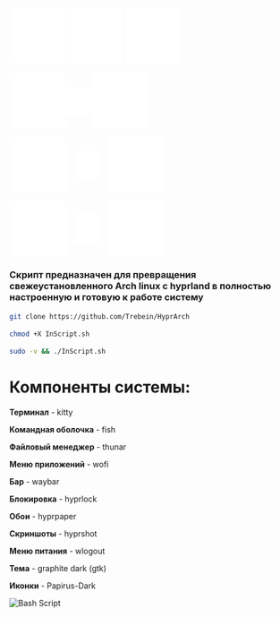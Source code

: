 <img 
  src="https://raw.githubusercontent.com/Trebein/HyprArch/main/assets/archlinux.svg" 
  width="100" 
/>
<img 
  src="https://raw.githubusercontent.com/Trebein/HyprArch/main/assets/plus.svg" 
  width="100" 
/>
<img 
  src="https://raw.githubusercontent.com/Trebein/HyprArch/main/assets/hyprland.svg" 
  width="100" 
/>


<div style="display: flex; align-items: center;">
  <img 
    src="https://raw.githubusercontent.com/Trebein/HyprArch/main/assets/archlinux.svg" 
    width="100" 
  />
  <img 
    src="https://raw.githubusercontent.com/Trebein/HyprArch/main/assets/plus.svg" 
    width="50" 
  />
  <img 
    src="https://raw.githubusercontent.com/Trebein/HyprArch/main/assets/hyprland.svg" 
    width="100" 
  />
</div>

<img 
  src="https://raw.githubusercontent.com/Trebein/HyprArch/main/assets/archlinux.svg" 
  width="100" 
  style="vertical-align: middle;" 
/>
<img 
  src="https://raw.githubusercontent.com/Trebein/HyprArch/main/assets/plus.svg" 
  width="50" 
  style="vertical-align: middle; margin: 0 10px;" 
/>
<img 
  src="https://raw.githubusercontent.com/Trebein/HyprArch/main/assets/hyprland.svg" 
  width="100" 
  style="vertical-align: middle;" 
/>



<img 
  src="https://raw.githubusercontent.com/Trebein/HyprArch/main/assets/archlinux.svg" 
  width="100" 
  style="vertical-align: middle;" 
/>
<img 
  src="https://raw.githubusercontent.com/Trebein/HyprArch/main/assets/plus.svg" 
  width="50" 
  style="vertical-align: middle; margin: 0 10px;" 
/>
<img 
  src="https://raw.githubusercontent.com/Trebein/HyprArch/main/assets/hyprland.svg" 
  width="100" 
  style="vertical-align: middle;" 
/>

### Скрипт предназначен для превращения свежеустановленного Arch linux с hyprland в полностью настроенную и готовую к работе систему

```BASH
git clone https://github.com/Trebein/HyprArch
```
```BASH
chmod +X InScript.sh
```
```BASH
sudo -v && ./InScript.sh
```

# Компоненты системы:
**Терминал** - kitty

**Командная оболочка** - fish

**Файловый менеджер** - thunar

**Меню приложений** - wofi

**Бар** - waybar

**Блокировка** - hyprlock

**Обои** -  hyprpaper

**Скриншоты** - hyprshot

**Меню питания** - wlogout

**Тема** - graphite dark (gtk)

**Иконки** - Papirus-Dark

![Bash Script](https://img.shields.io/badge/bash_script-%23121011.svg?style=for-the-badge&logo=gnu-bash&logoColor=white)
